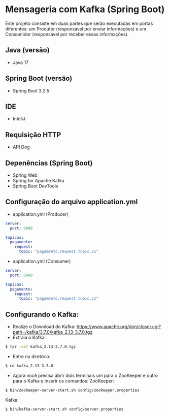# Mensageria com Kafka (Spring Boot)

Este projeto consiste em duas partes que serão executadas em portas diferentes: um Produtor (responsável por enviar informações) e um Consumidor (responsável por receber essas informações).

## Java (versão)
- Java 17

## Spring Boot (versão)
- Spring Boot 3.2.5

## IDE
- InteliJ

## Requisição HTTP
- API Dog

## Depenências (Spring Boot)
- Spring Web
- Spring for Apache Kafka
- Spring Boot DevTools

## Configuração do arquivo application.yml

- application.yml (Producer)
```yml
server:
  port: 9090

topicos:
  pagamento:
    request:
      topic: "pagamento.request.topic.v1"
```

- application.yml (Consumer)
```yml
server:
  port: 8080

topicos:
  pagamento:
    request:
      topic: "pagamento.request.topic.v1"
```

## Configurando o Kafka:

- Realize o Download do Kafka: https://www.apache.org/dyn/closer.cgi?path=/kafka/3.7.0/kafka_2.13-3.7.0.tgz
- Extraia o Kafka:
```bash
$ tar -xzf kafka_2.13-3.7.0.tgz
```
- Entre no diretório:
```bash
$ cd kafka_2.13-3.7.0
```
- Agora você precisa abrir dois terminais um para o ZooKeeper e outro para o Kafka e inserir os comandos:
ZooKeeper:
```bash
$ bin/zookeeper-server-start.sh config/zookeeper.properties
```
Kafka:
```bash
$ bin/kafka-server-start.sh config/server.properties
```
